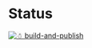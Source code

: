 # Status

[![☃ build-and-publish](https://github.com/mazoea/docker-cloc/actions/workflows/ci.yml/badge.svg?branch=latest)](https://github.com/mazoea/docker-cloc/actions/workflows/ci.yml)
